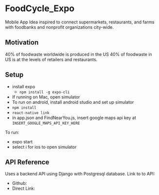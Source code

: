# FoodCycle_Expo
Mobile App Idea inspired to connect supermarkets, restaurants, and farms with foodbanks and nonprofit organizations city-wide.

## Motivation 
40% of foodwaste worldwide is produced in the US
40% of foodwaste in US is at the levels of retailers and restaurants. 

## Setup 
- install expo 
  - `npm install -g expo-cli`
- If running on Mac, open simulator 
- To run on android, install android studio and set up simulator 
- `npm install`
- `react-native link`
- in app.json and FindNearYou.js, insert google maps api key at `INSERT_GOOGLE_MAPS_API_KEY_HERE`

To run: 
- expo start
- select i for ios to open simulator 

## API Reference
Uses a backend API using Django with Postgresql database. 
Link to to API:
- Github: 
- Direct Link:
